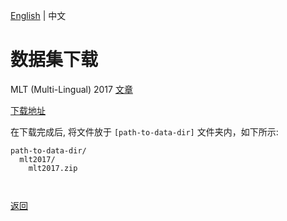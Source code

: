 [English](../../en/datasets/mlt2017.md) | 中文

# 数据集下载

MLT (Multi-Lingual) 2017 [文章](https://ieeexplore.ieee.org/abstract/document/8270168)

[下载地址](https://universityofadelaide.app.box.com/s/qu2wctdcsxh73bb94krdredpmx9nzf8m)

在下载完成后, 将文件放于 `[path-to-data-dir]` 文件夹内，如下所示:
```
path-to-data-dir/
  mlt2017/
    mlt2017.zip
    
    
```

[返回](../../../tools/dataset_converters/README_CN.md)